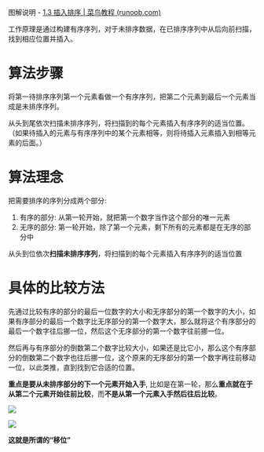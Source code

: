 图解说明 - [1.3 插入排序 | 菜鸟教程 (runoob.com)](https://www.runoob.com/w3cnote/insertion-sort.html)

工作原理是通过构建有序序列，对于未排序数据，在已排序序列中从后向前扫描，找到相应位置并插入。

# **算法步骤**

将第一待排序序列第一个元素看做一个有序序列，把第二个元素到最后一个元素当成是未排序序列。

从头到尾依次扫描未排序序列，将扫描到的每个元素插入有序序列的适当位置。（如果待插入的元素与有序序列中的某个元素相等，则将待插入元素插入到相等元素的后面。）

# 算法理念

把需要排序的序列分成两个部分:

1. 有序的部分: 从第一轮开始，就把第一个数字当作这个部分的唯一元素
2. 无序的部分: 第一轮开始，除了第一个元素，剩下所有的元素都是在无序的部分中

从头到位依次**扫描未排序序列**，将扫描到的每个元素插入有序序列的适当位置

# 具体的比较方法

先通过比较有序的部分的最后一位数字的大小和无序部分的第一个数字的大小，如果有序部分的最后一个数字比无序部分的第一个数字大，那么就将这个有序部分的最后一个数字往后挪一位，然后这个无序部分的第一个数字往前挪一位。

然后再与有序部分的倒数第二个数字比较大小，如果还是比它小，那么这个有序部分的倒数第二个数字也往后挪一位，这个原来的无序部分的第一个数字再往前移动一位，以此类推，直到找到它合适的位置。

**重点是要从未排序部分的下一个元素开始入手**, 比如是在第一轮，那么**重点就在于从第二个元素开始往前比较**，而**不是从第一个元素入手然后往后比较**。

[![](https://cdn.nlark.com/yuque/0/2023/png/38953059/1703506602679-d34f2315-2fbe-4cd8-bd9d-dc9af622149b.png)](https://cdn.nlark.com/yuque/0/2023/png/38953059/1703506602679-d34f2315-2fbe-4cd8-bd9d-dc9af622149b.png)

[![](https://cdn.nlark.com/yuque/0/2023/png/38953059/1703506625392-a50d47ef-ec01-41ac-a54c-51dded75a4b5.png)](https://cdn.nlark.com/yuque/0/2023/png/38953059/1703506625392-a50d47ef-ec01-41ac-a54c-51dded75a4b5.png)

  

**这就是所谓的“移位”**